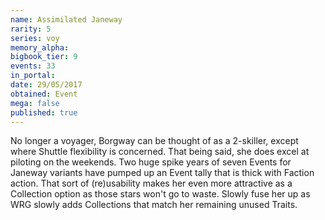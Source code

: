 ```yaml
---
name: Assimilated Janeway
rarity: 5
series: voy
memory_alpha:
bigbook_tier: 9
events: 33
in_portal:
date: 29/05/2017
obtained: Event
mega: false
published: true
---
```


No longer a voyager, Borgway can be thought of as a 2-skiller, except where Shuttle flexibility is concerned. That being said, she does excel at piloting on the weekends. Two huge spike years of seven Events for Janeway variants have pumped up an Event tally that is thick with Faction action. That sort of (re)usability makes her even more attractive as a Collection option as those stars won't go to waste. Slowly fuse her up as WRG slowly adds Collections that match her remaining unused Traits.
